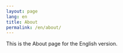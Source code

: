 ```yaml
---
layout: page
lang: en
title: About
permalink: /en/about/
---
```

This is the About page for the English version.
